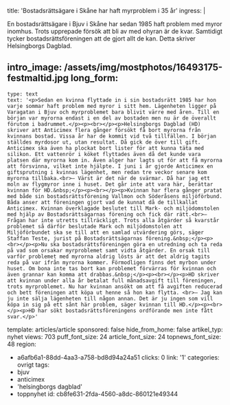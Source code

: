 title: 'Bostadsrättsägare i Skåne har haft myrproblem i 35 år'
ingress: |
  <p>En bostadsrättsägare i Bjuv i Skåne har sedan 1985 haft problem med myror inomhus. Trots upprepade försök att bli av med ohyran är de kvar. Samtidigt tycker bostadsrättsföreningen att de gjort allt de kan. Detta skriver Helsingborgs Dagblad.
  </p>
  
intro_image: /assets/img/mostphotos/16493175-festmaltid.jpg
long_form:
  -
    type: text
    text: '<p>Sedan en kvinna flyttade in i sin bostadsrätt 1985 har hon varje sommar haft problem med myror i sitt hem. Lägenheten ligger på Varagatan i Bjuv och myrproblemet bara blivit värre med åren. Till en början var myrorna endast i en del av bostaden men nu är de överallt förutom i badrummet.</p><p><br></p><p>Helsingborgs Dagblad (HD) skriver att Anticimex flera gånger försökt få bort myrorna från kvinnans bostad. Vissa år har de kommit vid två tillfällen. I början ställdes myrdosor ut, utan resultat. Då gick de över till gift. Anticimex ska även ha plockat bort lister för att kunna täta med silikon. Ett vattenrör i köket flyttades även då det kunde vara platsen där myrorna kom in. Även alger har lagts ut för att få myrorna att försvinna, vilket inte hjälpte. I juni i år gjorde Anticimex en giftsprutning i kvinnas lägenhet, men redan tre veckor senare kom myrorna tillbaka.<br>– Värst är det när de svärmar. Då har jag ett moln av flygmyror inne i huset. Det går inte att vara här, berättar kvinnan för HD.&nbsp;</p><p><br></p><p>Kvinnan har flera gånger pratat med både sin bostadsrättsförening Vallmon och Söderåsens miljöförbund. Båda anser att föreningen gjort vad de kunnat då de tillkallat Anticimex. Kvinnan överklagade beslutet till Mark- och miljödomstolen med hjälp av Bostadsrättsägarnas förening och fick där rätt.<br>– Frågan har inte utretts tillräckligt. Trots alla åtgärder så kvarstår problemet så därför beslutade Mark och miljödomstolen att Miljöförbundet ska se till att en samlad utvärdering görs, säger Staffan Teste, jurist på Bostadsrättsägarnas förening.&nbsp;</p><p><br></p><p>Nu ska bostadsrättsföreningen göra en utredning och ta reda på vad som orsakar myrproblemet samt vidta åtgärder. En orsak till varför problemet med myrorna aldrig lösts är att det aldrig tagits reda på var ifrån myrorna kommer. Förmodligen finns det myrbon under huset. Om bona inte tas bort kan problemet förvärras för kvinnan och även grannar kan komma att drabbas.&nbsp;</p><p><br></p><p>HD skriver att kvinnan under alla år betalat full månadsavgift till föreningen, trots myrproblemet. Nu har kvinnan ansökt om att få avgiften reducerad och bett föreningen att köpa ut henne så hon kan flytta. <br>– Jag kan ju inte sälja lägenheten till någon annan. Det är ju ingen som vill köpa in sig på ett sånt här problem, säger kvinnan till HD.</p><p><br></p><p>HD har sökt bostadsrättsföreningens ordförande men inte fått svar.</p>'
template: articles/article
sponsored: false
hide_from_home: false
artikel_typ: nyhet
views: 703
puff_font_size: 24
article_font_size: 24
topnews_font_size: 48
region:
  - a6afb6a1-88dd-4aa3-a758-bd8d94a24a51
clicks: 0
link: '1'
categories: ovrigt
tags:
  - bjuv
  - anticimex
  - 'helsingborgs dagblad'
  - toppnyhet
id: cb8fe631-2fda-4560-a8dc-860121e49344
